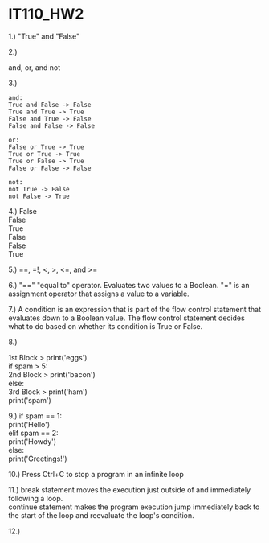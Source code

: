 # IT110_HW2

1.) "True" and "False"

2.) 

and, or, and not

3.) 

    and:
    True and False -> False
    True and True -> True
    False and True -> False
    False and False -> False
    
    or:
    False or True -> True
    True or True -> True
    True or False -> True
    False or False -> False
    
    not:
    not True -> False
    not False -> True
    
4.) False <br>
  False <br>
  True <br>
  False <br>
  False <br>
  True
  
5.) ==, =!, <, >, <=, and >=

6.) "==" "equal to" operator. Evaluates two values to a Boolean.
  "=" is an assignment operator that assigns a value to a variable.
  
7.) A condition is an expression that is part of the flow control statement that evaluates down to a Boolean value. The flow control statement decides what to do based on whether its condition is True or False.

8.) 

1st Block > print('eggs') <br>
                if spam > 5: <br>
    2nd Block >   print('bacon') <br>
                else: <br>
    3rd Block >   print('ham') <br>
                print('spam')

9.) if spam == 1: <br>
      print('Hello') <br>
    elif spam == 2: <br>
      print('Howdy') <br>
    else: <br>
      print('Greetings!')
      
10.) Press Ctrl+C to stop a program in an infinite loop

11.) break statement moves the execution just outside of and immediately following a loop. <br>
    continue statement makes the program execution jump immediately back to the start of the loop and reevaluate the loop's condition.
    
12.) 
